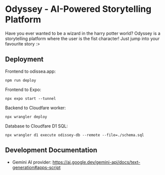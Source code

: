 # Odyssey - AI-Powered Storytelling Platform

Have you ever wanted to be a wizard in the harry potter world?
Odyssey is a storytelling platform where the user is the fist character! Just jump into your favourite story :>

## Deployment

Frontend to odissea.app:

```
npm run deploy
```

Frontend to Expo:

```
npx expo start --tunnel
```

Backend to Cloudfare worker:

```
npx wrangler deploy
```

Database to Cloudfare D1 SQL:
```
npx wrangler d1 execute odissey-db --remote --file=./schema.sql
```

## Development Documentation

 - Gemini AI provider: https://ai.google.dev/gemini-api/docs/text-generation#apps-script

